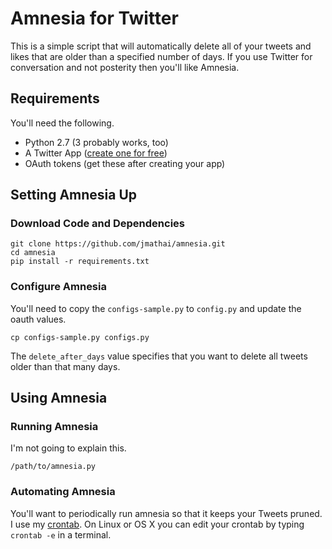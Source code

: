 # Amnesia for Twitter

This is a simple script that will automatically delete all of your tweets and likes that are older than a specified number of days. If you use Twitter for conversation and not posterity then you'll like Amnesia.

## Requirements

You'll need the following.

  - Python 2.7 (3 probably works, too)
  - A Twitter App ([create one for free](https://apps.twitter.com/app/new))
  - OAuth tokens (get these after creating your app)

## Setting Amnesia Up

### Download Code and Dependencies

```
git clone https://github.com/jmathai/amnesia.git
cd amnesia
pip install -r requirements.txt
```

### Configure Amnesia

You'll need to copy the `configs-sample.py` to `config.py` and update the oauth values.

```
cp configs-sample.py configs.py
```

The `delete_after_days` value specifies that you want to delete all tweets older than that many days.

## Using Amnesia

### Running Amnesia

I'm not going to explain this.

```
/path/to/amnesia.py
```

### Automating Amnesia

You'll want to periodically run amnesia so that it keeps your Tweets pruned. I use my [crontab](https://en.wikipedia.org/wiki/Cron). On Linux or OS X you can edit your crontab by typing `crontab -e` in a terminal.
